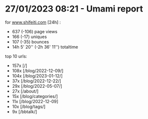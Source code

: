 # 27/01/2023 08:21 - Umami report
for www.shifeiti.com [24h] :

 - 637 (-106) page views
 - 166 (-17) uniques
 - 107 (-35) bounces
 - 14h 5' 20'' (-2h 36' 11'') totaltime


top 10 urls:
 - 157x [/]
 - 108x [/blog/2022-12-09/]
 - 104x [/blog/2023-01-12/]
 - 37x [/blog/2022-12-22/]
 - 29x [/blog/2022-05-07/]
 - 27x [/about/]
 - 15x [/blog/categories/]
 - 11x [/blog/2022-12-09]
 - 10x [/blog/tags/]
 - 9x [/bbtalk/]


